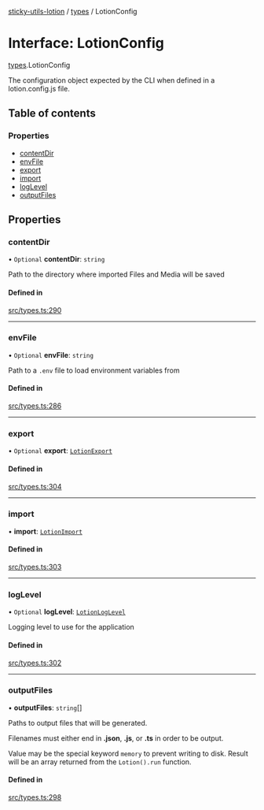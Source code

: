 [sticky-utils-lotion](../README.md) / [types](../modules/types.md) / LotionConfig

# Interface: LotionConfig

[types](../modules/types.md).LotionConfig

The configuration object expected by the CLI when defined in a lotion.config.js file.

## Table of contents

### Properties

- [contentDir](types.LotionConfig.md#contentdir)
- [envFile](types.LotionConfig.md#envfile)
- [export](types.LotionConfig.md#export)
- [import](types.LotionConfig.md#import)
- [logLevel](types.LotionConfig.md#loglevel)
- [outputFiles](types.LotionConfig.md#outputfiles)

## Properties

### contentDir

• `Optional` **contentDir**: `string`

Path to the directory where imported Files and Media will be saved

#### Defined in

[src/types.ts:290](https://github.com/sticky/sticky-utils-lotion/blob/a6e9a0a/src/types.ts#L290)

___

### envFile

• `Optional` **envFile**: `string`

Path to a `.env` file to load environment variables from

#### Defined in

[src/types.ts:286](https://github.com/sticky/sticky-utils-lotion/blob/a6e9a0a/src/types.ts#L286)

___

### export

• `Optional` **export**: [`LotionExport`](types.LotionExport.md)

#### Defined in

[src/types.ts:304](https://github.com/sticky/sticky-utils-lotion/blob/a6e9a0a/src/types.ts#L304)

___

### import

• **import**: [`LotionImport`](types.LotionImport.md)

#### Defined in

[src/types.ts:303](https://github.com/sticky/sticky-utils-lotion/blob/a6e9a0a/src/types.ts#L303)

___

### logLevel

• `Optional` **logLevel**: [`LotionLogLevel`](../enums/types.LotionLogLevel.md)

Logging level to use for the application

#### Defined in

[src/types.ts:302](https://github.com/sticky/sticky-utils-lotion/blob/a6e9a0a/src/types.ts#L302)

___

### outputFiles

• **outputFiles**: `string`[]

Paths to output files that will be generated.

Filenames must either end in __.json__, __.js__, or __.ts__ in order to be output.

Value may be the special keyword `memory` to prevent writing to disk. Result will be an array returned from the `Lotion().run` function.

#### Defined in

[src/types.ts:298](https://github.com/sticky/sticky-utils-lotion/blob/a6e9a0a/src/types.ts#L298)
